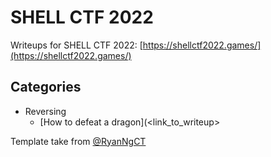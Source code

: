 # SHELL CTF 2022

Writeups for SHELL CTF 2022: [https://shellctf2022.games/](https://shellctf2022.games/)

## Categories

- Reversing
   - [How to defeat a dragon](<link_to_writeup>
   
Template take from [@RyanNgCT](https://github.com/RyanNgCT/CTF-Writeup-Template)